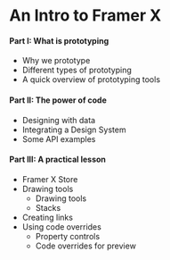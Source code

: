 # An Intro to Framer X

#### Part I: What is prototyping
* Why we prototype
* Different types of prototyping
* A quick overview of prototyping tools

#### Part II: The power of code
* Designing with data
* Integrating a Design System
* Some API examples

#### Part III: A practical lesson
* Framer X Store
* Drawing tools
    * Drawing tools
    * Stacks
* Creating links
* Using code overrides
    * Property controls
    * Code overrides for preview